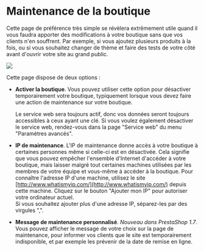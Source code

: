# Maintenance de la boutique

Cette page de préférence très simple se révèlera extrêmement utile quand il vous faudra apporter des modifications à votre boutique sans que vos clients n'en souffrent. Par exemple, si vous ajoutez plusieurs produits à la fois, ou si vous souhaitez changer de thème et faire des tests de votre côté avant d'ouvrir votre site au grand public.

![](../../../../.gitbook/assets/52298371.png)

Cette page dispose de deux options :

*   **Activer la boutique**. Vous pouvez utiliser cette option pour désactiver temporairement votre boutique, typiquement lorsque vous devez faire une action de maintenance sur votre boutique.

    Le service web sera toujours actif, donc vos données seront toujours accessibles à ceux ayant une clé. Si vous voulez également désactiver le service web, rendez-vous dans la page "Service web" du menu "Paramètres avancés".
* **IP de maintenance**. L'IP de maintenance donne accès à votre boutique à certaines personnes même si celle-ci est en désactivée. Cela signifie que vous pouvez empêcher l'ensemble d'Internet d'accéder à votre boutique, mais laisser malgré tout certaines machines utilisées par les membres de votre équipe et vous-même à accéder à la boutique. Pour connaître l'adresse IP d'une machine, utilisez le site [http://www.whatismyip.com/](http://www.whatismyip.com/) depuis cette machine. Cliquez sur le bouton "Ajouter mon IP" pour autoriser votre ordinateur actuel.\
  Si vous souhaitez ajouter plus d'une adresse IP, séparez-les par des virgules ",".
* **Message de maintenance personnalisé**. _Nouveau dans PrestaShop 1.7_. Vous pouvez afficher le message de votre choix sur la page de maintenance, pour informer vos clients que le site est temporairement indisponible, et par exemple les prévenir de la date de remise en ligne.

